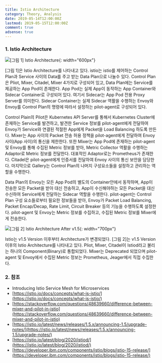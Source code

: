 ```yaml
---
title: Istio Architecture
category: Theory, Analysis
date: 2019-05-14T12:00:00Z
lastmod: 2019-05-15T12:00:00Z
comment: true
adsense: true
---
```


### 1. Istio Architecture

![[그림 1] Istio Architecture]({{site.baseurl}}/images/theory_analysis/Istio_Architecture/Istio_Architecture.PNG){: width="600px"}

[그림 1]은 Istio Architecture를 나타내고 있다. istio는 istio를 제어하는 Control Plan과 Service 사이의 Data를 주고 받는 Data Plan으로 나눌수 있다. Control Plan은 Pliot, Mixer, Citadel, Mixer 4가지로 구성되어 있고, Data Plan에는 Service를 제공하는 App Pod이 존재한다. App Pod는 실제 App이 동작하는 App Container와 Sidecar Container로 구성되어 있다. 여기서 Sidecar는 App Pod 전용 Proxy Server를 의미한다. Sidecar Container는 실제 Sidecar 역활을 수행하는 Envoy와 Envoy를 Control Plan의 명령에 따라서 설정하는 pilot-agent로 구성되어 있다.

Control Plain의 Pilot은 Kubernetes API Server를 통해서 Kubernetes Cluster에 존재하는 Service를 발견하고, 발견한 Service 정보를 pilot-agent에게 전달하여 Envoy가 Service와 연결된 적절한 App에게 Packet을 Load Balancing 하도록 만든다. Mixer는 App 사이의 Packet 전송 허용 정책을 pilot-agent에게 전달하여 Envoy 사이(App 사이)의 통신을 제한한다. 또한 Mixer는 App Pod에 존재하는 pilot-agent 및 Envoy를 통해 수집된 Metric 정보를 받아, Metric Collector 역활을 수행하는 Adaptor로 Metric 정보를 전달한다. 대표적인 Adaptor로는 Prometheus가 존재한다. Citadel은 pilot-agent에게 인증서를 전달하여 Envoy 사이의 통신 보안을 담당한다. 마지막으로 Gallery는 Control Plan의 나머지 구성요소들을 설정하고 관리하는 역할을 수행한다.

Data Plan의 Envoy는 모든 App Pod의 별도의 Container안에서 동작하며, App이 전송한 모든 Packet을 받아 대신 전송하고, App이 수신해야하는 모든 Packet을 대신 수신하여 Service에게 전달하는 Sidecar 역할을 수행한다. pilot-agent는 Control Plan 구성 요소들로부터 필요한 정보들을 받아, Envoy가 Packet Load Balancing, Packet Encap/Decap, Rate Limit, Circuit Breaker 등의 기능을 수행하도록 설정한다. pilot-agent 및 Envoy는 Metric 정보를 수집하고, 수집된 Metric 정보를 Mixer에게 전송한다.

![[그림 2] Istio Architecture After v1.5]({{site.baseurl}}/images/theory_analysis/Istio_Architecture/Istio_Architecture_1.5.PNG){: width="700px"}

Istio는 v1.5 Version 이후부터 Architecture가 변경되었다. [그림 2]는 v1.5 Version 이후의 Istio Architecture를 나타내고 있다. Pliot, Mixer, Citadel이 Istiod라고 불리는 하나의 Component(Binary)로 통합되었다. Mixer는 Deprecated 되었으며 pilot-agent 및 Envoy에서 수집된 Metric 정보는 Prometheus, Jeager에서 직접 수집한다.

### 2. 참조

* Introducing Istio Service Mesh for Microservices
* [https://istio.io/docs/concepts/what-is-istio/](https://istio.io/docs/concepts/what-is-istio/)
* [https://stackoverflow.com/questions/48639660/difference-between-mixer-and-pilot-in-istio](https://stackoverflow.com/questions/48639660/difference-between-mixer-and-pilot-in-istio)
* [https://istio.io/latest/news/releases/1.5.x/announcing-1.5/upgrade-notes/](https://istio.io/latest/news/releases/1.5.x/announcing-1.5/upgrade-notes/)
* [https://istio.io/latest/blog/2020/istiod/](https://istio.io/latest/blog/2020/istiod/)
* [https://developer.ibm.com/components/istio/blogs/istio-15-release/](https://developer.ibm.com/components/istio/blogs/istio-15-release/)